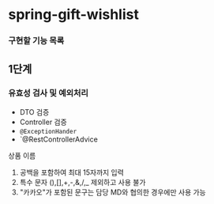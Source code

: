 # spring-gift-wishlist

### 구현할 기능 목록

## 1단계

### 유효성 검사 및 예외처리
- DTO 검증
- Controller 검증
- `@ExceptionHander`
- `@RestControllerAdvice

상품 이름
   1. 공백을 포함하여 최대 15자까지 입력
   2. 특수 문자 (),[],+,-,&,/,_ 제외하고 사용 불가
   3. "카카오"가 포함된 문구는 담당 MD와 협의한 경우에만 사용 가능
